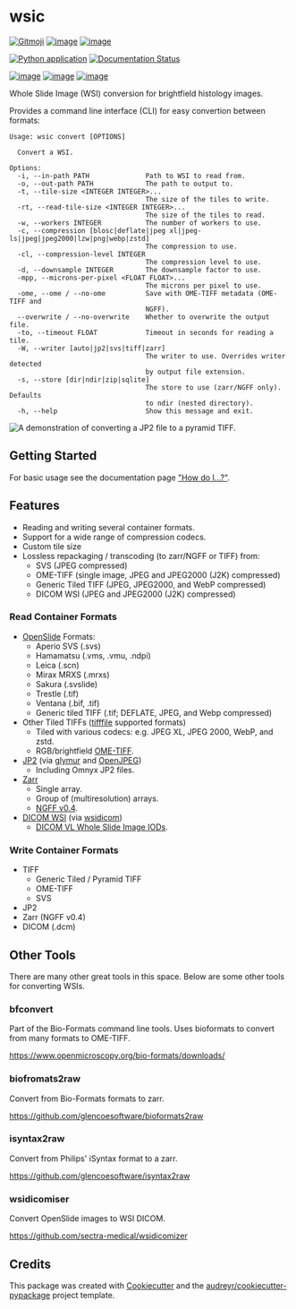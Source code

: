 # wsic

[![Gitmoji](https://img.shields.io/badge/gitmoji-%20%F0%9F%98%9C%20%F0%9F%98%8D-FFDD67.svg)](https://gitmoji.dev)
[![image](https://img.shields.io/badge/code%20style-black-000000.svg)](https://github.com/psf/black)
[![image](https://img.shields.io/badge/license-MIT-blue.svg)](https://opensource.org/licenses/MIT)

[![Python application](https://github.com/John-P/wsic/actions/workflows/python-app.yml/badge.svg?branch=dev)](https://github.com/John-P/wsic/actions/workflows/python-app.yml)
[![Documentation
Status](https://readthedocs.org/projects/pip/badge/?version=stable)](https://wsic.readthedocs.io/en/latest/)

[![image](https://img.shields.io/pypi/v/wsic)](https://pypi.org/project/wsic/)
[![image](https://codecov.io/gh/John-P/wsic/branch/main/graph/badge.svg?token=ICCWDKJG5J)](https://codecov.io/gh/John-P/wsic)
[![image](https://deepsource.io/gh/John-P/wsic.svg/?label=active+issues&show_trend=true&token=D-sO1mhzQv1n9FPl0RFaAfGt)](https://deepsource.io/gh/John-P/wsic/?ref=repository-badge)

Whole Slide Image (WSI) conversion for brightfield histology images.

Provides a command line interface (CLI) for easy convertion between
formats:

```
Usage: wsic convert [OPTIONS]

  Convert a WSI.

Options:
  -i, --in-path PATH              Path to WSI to read from.
  -o, --out-path PATH             The path to output to.
  -t, --tile-size <INTEGER INTEGER>...
                                  The size of the tiles to write.
  -rt, --read-tile-size <INTEGER INTEGER>...
                                  The size of the tiles to read.
  -w, --workers INTEGER           The number of workers to use.
  -c, --compression [blosc|deflate|jpeg xl|jpeg-ls|jpeg|jpeg2000|lzw|png|webp|zstd]
                                  The compression to use.
  -cl, --compression-level INTEGER
                                  The compression level to use.
  -d, --downsample INTEGER        The downsample factor to use.
  -mpp, --microns-per-pixel <FLOAT FLOAT>...
                                  The microns per pixel to use.
  -ome, --ome / --no-ome          Save with OME-TIFF metadata (OME-TIFF and
                                  NGFF).
  --overwrite / --no-overwrite    Whether to overwrite the output file.
  -to, --timeout FLOAT            Timeout in seconds for reading a tile.
  -W, --writer [auto|jp2|svs|tiff|zarr]
                                  The writer to use. Overrides writer detected
                                  by output file extension.
  -s, --store [dir|ndir|zip|sqlite]
                                  The store to use (zarr/NGFF only). Defaults
                                  to ndir (nested directory).
  -h, --help                      Show this message and exit.
```

![A demonstration of converting a JP2 file to a pyramid
TIFF.](https://github.com/John-P/wsic/raw/main/docs/_static/wsic_convert_demo.gif)

## Getting Started

For basic usage see the documentation page ["How do
I...?"](https://wsic.readthedocs.io/en/latest/how_do_i.html).

## Features

- Reading and writing several container formats.
- Support for a wide range of compression codecs.
- Custom tile size
- Lossless repackaging / transcoding (to zarr/NGFF or TIFF) from:
  - SVS (JPEG compressed)
  - OME-TIFF (single image, JPEG and JPEG2000 (J2K) compressed)
  - Generic Tiled TIFF (JPEG, JPEG2000, and WebP compressed)
  - DICOM WSI (JPEG and JPEG2000 (J2K) compressed)

### Read Container Formats

- [OpenSlide](https://openslide.org/) Formats:
  - Aperio SVS (.svs)
  - Hamamatsu (.vms, .vmu, .ndpi)
  - Leica (.scn)
  - Mirax MRXS (.mrxs)
  - Sakura (.svslide)
  - Trestle (.tif)
  - Ventana (.bif, .tif)
  - Generic tiled TIFF (.tif; DEFLATE, JPEG, and Webp
    compressed)
- Other Tiled TIFFs
  ([tifffile](https://github.com/cgohlke/tifffile) supported
  formats)
  - Tiled with various codecs: e.g. JPEG XL, JPEG 2000, WebP, and zstd.
  - RGB/brightfield [OME-TIFF](https://docs.openmicroscopy.org/ome-model/5.6.3/ome-tiff/).
- [JP2](https://jpeg.org/jpeg2000/) (via
  [glymur](https://glymur.readthedocs.io/en/latest/) and
  [OpenJPEG](https://www.openjpeg.org/))
  - Including Omnyx JP2 files.
- [Zarr](https://zarr.readthedocs.io/en/stable/)
  - Single array.
  - Group of (multiresolution) arrays.
  - [NGFF v0.4](https://ngff.openmicroscopy.org/0.4/index.html).
- [DICOM WSI](https://dicom.nema.org/dicom/dicomwsi/) (via
  [wsidicom](https://github.com/imi-bigpicture/wsidicom))
  - [DICOM VL Whole Slide Image IODs](https://dicom.innolitics.com/ciods/vl-whole-slide-microscopy-image).

### Write Container Formats

- TIFF
  - Generic Tiled / Pyramid TIFF
  - OME-TIFF
  - SVS
- JP2
- Zarr (NGFF v0.4)
- DICOM (.dcm)

## Other Tools

There are many other great tools in this space. Below are some other
tools for converting WSIs.

### bfconvert

Part of the Bio-Formats command line tools. Uses bioformats to convert
from many formats to OME-TIFF.

<https://www.openmicroscopy.org/bio-formats/downloads/>

### biofromats2raw

Convert from Bio-Formats formats to zarr.

<https://github.com/glencoesoftware/bioformats2raw>

### isyntax2raw

Convert from Philips' iSyntax format to a zarr.

<https://github.com/glencoesoftware/isyntax2raw>

### wsidicomiser

Convert OpenSlide images to WSI DICOM.

<https://github.com/sectra-medical/wsidicomizer>

## Credits

This package was created with
[Cookiecutter](https://github.com/audreyr/cookiecutter) and the
[audreyr/cookiecutter-pypackage](https://github.com/audreyr/cookiecutter-pypackage)
project template.
